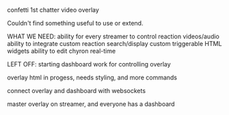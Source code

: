 confetti 1st chatter video overlay


Couldn't find something useful to use or extend.


WHAT WE NEED:
  ability for every streamer to control
  reaction videos/audio
  ability to integrate custom reaction search/display
  custom triggerable HTML widgets
  ability to edit chyron real-time




LEFT OFF:
  starting dashboard work for controlling overlay

  overlay html in progess, needs styling, and more commands

  connect overlay and dashboard with websockets

  master overlay on streamer, and everyone has a dashboard